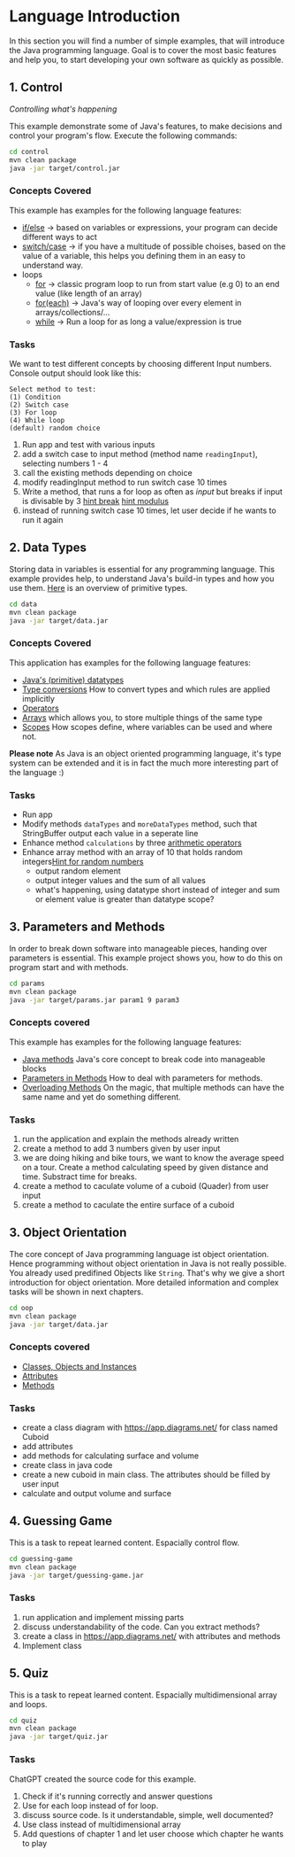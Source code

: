 # Language Introduction

In this section you will find a number of simple examples, that will introduce the Java programming language. Goal is to cover the most basic features and help you, to start developing your own software as quickly as possible.

## 1. Control

*Controlling what's happening*

This example demonstrate some of Java's features, to make decisions and control your program's flow. Execute the following commands:

```bash
cd control
mvn clean package
java -jar target/control.jar
```

### Concepts Covered

This example has examples for the following language features:

* [if/else](https://www.w3schools.com/java/java_conditions.asp) -> based on variables or expressions, your program can decide different ways to act
* [switch/case](https://www.w3schools.com/java/java_switch.asp) -> if you have a multitude of possible choises, based on the value of a variable, this helps you defining them in an easy to understand way.
* loops
  * [for](https://www.w3schools.com/java/java_for_loop.asp) -> classic program loop to run from start value (e.g 0) to an end value (like length of an array)
  * [for(each)](https://www.w3schools.com/java/java_foreach_loop.asp) -> Java's way of looping over every element in arrays/collections/...
  * [while](https://www.w3schools.com/java/java_while_loop.asp) -> Run a loop for as long a value/expression is true

### Tasks

We want to test different concepts by choosing different Input numbers. Console output should look like this:

```console
Select method to test:
(1) Condition
(2) Switch case
(3) For loop
(4) While loop
(default) random choice
```

1. Run app and test with various inputs
2. add a switch case to input method (method name `readingInput`), selecting numbers 1 - 4
3. call the existing methods depending on choice
4. modify readingInput method to run switch case 10 times
5. Write a method, that runs a for loop as often as _input_ but breaks if input is divisable by 3 [hint break](https://www.w3schools.com/java/java_break.asp) [hint modulus](https://www.w3schools.com/java/java_operators.asp)
6. instead of running switch case 10 times, let user decide if he wants to run it again

## 2. Data Types

Storing data in variables is essential for any programming language. This example provides help, to understand Java's build-in types and how you use them. [Here](https://www.w3schools.com/java/java_data_types.asp) is an overview of primitive types.

```bash
cd data
mvn clean package
java -jar target/data.jar
```

### Concepts Covered

This application has examples for the following language features:

* [Java's (primitive) datatypes](https://www.w3schools.com/java/java_data_types.asp)
* [Type conversions](https://www.w3schools.com/java/java_type_casting.asp) How to convert types and which rules are applied implicitly
* [Operators](https://www.w3schools.com/java/java_operators.asp) 
* [Arrays](https://www.w3schools.com/java/java_arrays.asp) which allows you, to store multiple things of the same type
* [Scopes](https://www.w3schools.com/java/java_scope.asp) How scopes define, where variables can be used and where not.

__Please note__ As Java is an object oriented programming language, it's type system can be extended and it is in fact the much more interesting part of the language :)

### Tasks

* Run app
* Modify methods `dataTypes` and `moreDataTypes` method, such that StringBuffer output each value in a seperate line
* Enhance method `calculations` by three [arithmetic operators](https://www.w3schools.com/java/java_operators.asp)
* Enhance array method with an array of 10 that holds random integers[Hint for random numbers](https://www.geeksforgeeks.org/generating-random-numbers-in-java/)
  * output random element
  * output integer values and the sum of all values
  * what's happening, using datatype short instead of integer and sum or element value is greater than datatype scope?

## 3. Parameters and Methods

In order to break down software into manageable pieces, handing over parameters is essential. This example project shows you, how to do this on program start and with methods.

```bash
cd params
mvn clean package
java -jar target/params.jar param1 9 param3
```

### Concepts covered

This example has examples for the following language features:

* [Java methods](https://www.w3schools.com/java/java_methods.asp) Java's core concept to break code into manageable blocks
* [Parameters in Methods](https://www.w3schools.com/java/java_methods_param.asp) How to deal with parameters for methods.
* [Overloading Methods](https://www.w3schools.com/java/java_methods_overloading.asp) On the magic, that multiple methods can have the same name and yet do something different.

### Tasks

1. run the application and explain the methods already written
2. create a method to add 3 numbers given by user input
3. we are doing hiking and bike tours, we want to know the average speed on a tour. Create a method calculating speed by given distance and time. Substract time for breaks.
4. create a method to caculate volume of a cuboid (Quader) from user input
5. create a method to caculate the entire surface of a cuboid

## 3. Object Orientation

The core concept of Java programming language ist object orientation. Hence programming without object orientation in Java is not really possible. You already used predifined Objects like `String`. That's why we give a short introduction for object orientation. More detailed information and complex tasks will be shown in next chapters.

```bash
cd oop
mvn clean package
java -jar target/data.jar
```

### Concepts covered

* [Classes, Objects and Instances](https://www.w3schools.com/java/java_classes.asp)
* [Attributes](https://www.w3schools.com/java/java_class_attributes.asp)
* [Methods](https://www.w3schools.com/java/java_class_methods.asp)

### Tasks

* create a class diagram with https://app.diagrams.net/ for class named Cuboid
* add attributes
* add methods for calculating surface and volume
* create class in java code
* create a new cuboid in main class. The attributes should be filled by user input
* calculate and output volume and surface

## 4. Guessing Game

This is a task to repeat learned content. Espacially control flow.

```bash
cd guessing-game
mvn clean package
java -jar target/guessing-game.jar
```

### Tasks

1. run application and implement missing parts
2. discuss understandability of the code. Can you extract methods?
3. create a class in https://app.diagrams.net/ with attributes and methods
4. Implement class

## 5. Quiz

This is a task to repeat learned content. Espacially multidimensional array and loops.

```bash
cd quiz
mvn clean package
java -jar target/quiz.jar
```

### Tasks

ChatGPT created the source code for this example.

1. Check if it's running correctly and answer questions
2. Use for each loop instead of for loop.
3. discuss source code. Is it understandable, simple, well documented?
4. Use class instead of multidimensional array
5. Add questions of chapter 1 and let user choose which chapter he wants to play